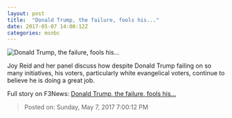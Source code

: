 ```yaml
---
layout: post
title:  "Donald Trump, the failure, fools his..."
date: 2017-05-07 14:00:12Z
categories: msnbc
---
```


![Donald Trump, the failure, fools his...](http://media1.s-nbcnews.com/j/MSNBC/Components/Video/201705/2017-05-07T14-00-19-2Z--1280x720.video_1067x600.jpg)

Joy Reid and her panel discuss how despite Donald Trump failing on so many initiatives, his voters, particularly white evangelical voters, continue to believe he is doing a great job.


Full story on F3News: [Donald Trump, the failure, fools his...](http://www.f3nws.com/n/v4f4GD)

> Posted on: Sunday, May 7, 2017 7:00:12 PM
